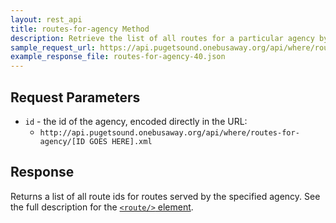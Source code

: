 ```yaml
---
layout: rest_api
title: routes-for-agency Method
description: Retrieve the list of all routes for a particular agency by id.
sample_request_url: https://api.pugetsound.onebusaway.org/api/where/routes-for-agency/40.json?key=TEST
example_response_file: routes-for-agency-40.json
---
```


## Request Parameters

* `id` - the id of the agency, encoded directly in the URL:
    * `http://api.pugetsound.onebusaway.org/api/where/routes-for-agency/[ID GOES HERE].xml`

## Response

Returns a list of all route ids for routes served by the specified agency.  See the full description for the [`<route/>` element](/api/where/elements/route).
